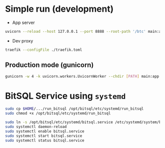 # Simple run (development)

- App server
```bash
uvicorn --reload --host 127.0.0.1 --port 8888 --root-path '/btc' main:app
```

- Dev proxy
```bash
traefik --configFile ./traefik.toml
```

## Production mode (gunicorn)

```bash
gunicorn -w 4 -k uvicorn.workers.UvicornWorker --chdir [PATH] main:app --bind 0.0.0.0:8888
```

# BitSQL Service using `systemd`

```bash
sudo cp $HOME/.../run_bitsql /opt/bitsql/etc/systemd/run_bitsql
sudo chmod +x /opt/bitsql/etc/systemd/run_bitsql
```

```bash
sudo ln -s /opt/bitsql/etc/systemd/bitsql.service /etc/systemd/system/bitsql.service
sudo systemctl daemon-reload
sudo systemctl enable bitsql.service
sudo systemctl start bitsql.service
sudo systemctl status bitsql.service
```

